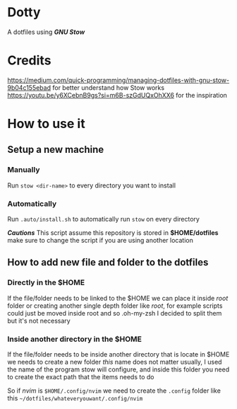 # Dotty

A dotfiles using **_GNU Stow_**

# Credits

https://medium.com/quick-programming/managing-dotfiles-with-gnu-stow-9b04c155ebad for better understand how Stow works
https://youtu.be/y6XCebnB9gs?si=m6B-szGdUQxOhXX6 for the inspiration

# How to use it

## Setup a new machine

### Manually

Run `stow <dir-name>` to every directory you want to install

### Automatically

Run `.auto/install.sh` to automatically run `stow` on every directory

**_Cautions_**
This script assume this repository is stored in **$HOME/dotfiles** make sure to change the script if you are using another location

## How to add new file and folder to the dotfiles

### Directly in the $HOME

If the file/folder needs to be linked to the $HOME we can place it inside _root_ folder or creating another single depth folder like _root_, for example scripts could just be moved inside root and so .oh-my-zsh I decided to split them but it's not necessary

### Inside another directory in the $HOME

If the file/folder needs to be inside another directory that is locate in $HOME we needs to create a new folder _this_ name does not matter usually, I used the name of the program stow will configure, and inside this folder you need to create the exact path that the items needs to do

So if _nvim_ is `$HOME/.config/nvim` we need to create the `.config` folder like this `~/dotfiles/whateveryouwant/.config/nvim`

